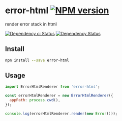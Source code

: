 # error-html [![NPM version][npm-image]][npm-url]

render error stack in html

[![Dependency ci Status][dependencyci-image]][dependencyci-url]
[![Dependency Status][daviddm-image]][daviddm-url]

## Install

```bash
npm install --save error-html
```

## Usage

```js
import ErrorHtmlRenderer from 'error-html';

const errorHtmlRenderer = new ErrorHtmlRenderer({
  appPath: process.cwd(),
});

console.log(errorHtmlRenderer.render(new Error()));
```

[npm-image]: https://img.shields.io/npm/v/error-html.svg?style=flat-square
[npm-url]: https://npmjs.org/package/error-html
[daviddm-image]: https://david-dm.org/christophehurpeau/error-html.svg?style=flat-square
[daviddm-url]: https://david-dm.org/christophehurpeau/error-html
[dependencyci-image]: https://dependencyci.com/github/christophehurpeau/error-html/badge?style=flat-square
[dependencyci-url]: https://dependencyci.com/github/christophehurpeau/error-html
